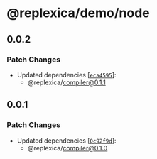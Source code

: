 # @replexica/demo/node

## 0.0.2

### Patch Changes

- Updated dependencies [[`eca4595`](https://github.com/replexica/replexica/commit/eca45954360f59d57e26ff8dea5841c25bf2f1b7)]:
  - @replexica/compiler@0.1.1

## 0.0.1

### Patch Changes

- Updated dependencies [[`0c92f9d`](https://github.com/replexica/replexica/commit/0c92f9d3f63f0a6dd0254c90523958ada6348fb6)]:
  - @replexica/compiler@0.1.0
